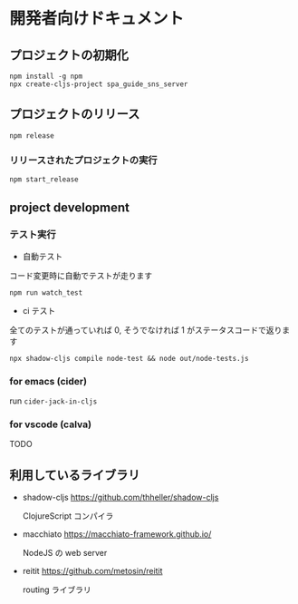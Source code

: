 # 開発者向けドキュメント

## プロジェクトの初期化

```
npm install -g npm
npx create-cljs-project spa_guide_sns_server
```

## プロジェクトのリリース

```
npm release
```

### リリースされたプロジェクトの実行

```
npm start_release
```

## project development

### テスト実行

- 自動テスト

コード変更時に自動でテストが走ります

```
npm run watch_test
```

- ci テスト

全てのテストが通っていれば 0, そうでなければ 1 がステータスコードで返ります

```
npx shadow-cljs compile node-test && node out/node-tests.js
```

### for emacs (cider)

run `cider-jack-in-cljs`

### for vscode (calva)

TODO

## 利用しているライブラリ

- shadow-cljs https://github.com/thheller/shadow-cljs

  ClojureScript コンパイラ

- macchiato https://macchiato-framework.github.io/

  NodeJS の web server

- reitit https://github.com/metosin/reitit

  routing ライブラリ

